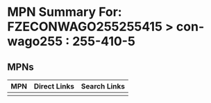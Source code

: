 



# MPN Summary For: FZECONWAGO255255415 > con-wago255 : 255-410-5

## MPNs
  

|MPN|Direct Links|Search Links|
| :--- | :--- | :--- |
||||
